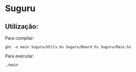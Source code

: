 # Suguru

## Utilização:

Para compilar:

```shell
ghc -o main Suguru/Utils.hs Suguru/Board.hs Suguru/Main.hs
```

Para executar:

```shell
./main
```
